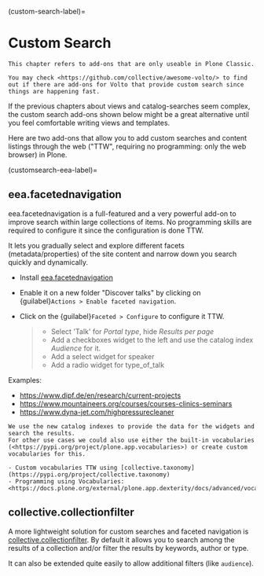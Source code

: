 (custom-search-label)=

# Custom Search

```{note}
This chapter refers to add-ons that are only useable in Plone Classic.

You may check <https://github.com/collective/awesome-volto/> to find out if there are add-ons for Volto that provide custom search since things are happening fast.
```

If the previous chapters about views and catalog-searches seem complex, the custom search add-ons shown below might be a great alternative until you feel comfortable writing views and templates.

Here are two add-ons that allow you to add custom searches and content listings through the web ("TTW", requiring no programming: only the web browser) in Plone.

(customsearch-eea-label)=

## eea.facetednavigation

eea.facetednavigation is a full-featured and a very powerful add-on to improve search within large collections of items.
No programming skills are required to configure it since the configuration is done TTW.

It lets you gradually select and explore different facets (metadata/properties) of the site content and narrow down you search quickly
and dynamically.

- Install [eea.facetednavigation](https://pypi.org/project/eea.facetednavigation/)

- Enable it on a new folder "Discover talks" by clicking on {guilabel}`Actions > Enable faceted navigation`.

- Click on the {guilabel}`Faceted > Configure` to configure it TTW.

  > - Select 'Talk' for *Portal type*, hide *Results per page*
  > - Add a checkboxes widget to the left and use the catalog index *Audience* for it.
  > - Add a select widget for speaker
  > - Add a radio widget for type_of_talk

Examples:

- <https://www.dipf.de/en/research/current-projects>
- <https://www.mountaineers.org/courses/courses-clinics-seminars>
- <https://www.dyna-jet.com/highpressurecleaner>

```{seealso}
We use the new catalog indexes to provide the data for the widgets and search the results.
For other use cases we could also use either the built-in vocabularies (<https://pypi.org/project/plone.app.vocabularies>) or create custom vocabularies for this.

- Custom vocabularies TTW using [collective.taxonomy](https://pypi.org/project/collective.taxonomy)
- Programming using Vocabularies: <https://docs.plone.org/external/plone.app.dexterity/docs/advanced/vocabularies.html>
```

## collective.collectionfilter

A more lightweight solution for custom searches and faceted navigation is [collective.collectionfilter](https://pypi.org/project/collective.collectionfilter).
By default it allows you to search among the results of a collection and/or filter the results by keywords, author or type.

It can also be extended quite easily to allow additional filters (like `audience`).
